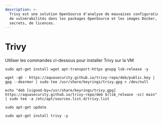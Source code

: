 ```yaml
---
description: >-
  Trivy est une solution OpenSource d'analyse de mauvaises configurations IaC,
  de vulnérabilités dans les packages OpenSource et les images Docker, de
  secrets, de licences.
---
```


# Trivy

Utiliser les commandes ci-dessous pour installer Trivy sur la VM

```shell
sudo apt-get install wget apt-transport-https gnupg lsb-release -y

wget -qO - https://aquasecurity.github.io/trivy-repo/deb/public.key | gpg --dearmor | sudo tee /usr/share/keyrings/trivy.gpg > /dev/null

echo "deb [signed-by=/usr/share/keyrings/trivy.gpg] https://aquasecurity.github.io/trivy-repo/deb $(lsb_release -sc) main" | sudo tee -a /etc/apt/sources.list.d/trivy.list

sudo apt-get update

sudo apt-get install trivy -y
```
